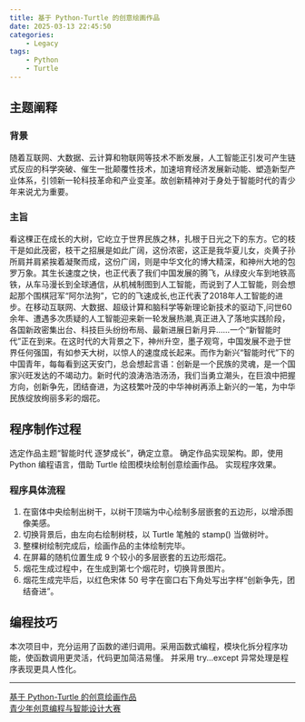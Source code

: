 ```yaml
---
title: 基于 Python-Turtle 的创意绘画作品
date: 2025-03-13 22:45:50
categories:
    - Legacy
tags:
    - Python
    - Turtle
---
```


## 主题阐释
### 背景
随着互联网、大数据、云计算和物联网等技术不断发展，人工智能正引发可产生链式反应的科学突破、催生一批颠覆性技术，加速培育经济发展新动能、塑造新型产业体系，引领新一轮科技革命和产业变革。故创新精神对于身处于智能时代的青少年来说尤为重要。

### 主旨
看这棵正在成长的大树，它屹立于世界民族之林，扎根于日光之下的东方。它的枝干是如此茂密，枝干之招展是如此广阔，这份浓密，这正是我华夏儿女，炎黄子孙所肩并肩紧挨着凝聚而成，这份广阔，则是中华文化的博大精深，和神州大地的包罗万象。其生长速度之快，也正代表了我们中国发展的腾飞，从绿皮火车到地铁高铁，从车马漫长到全球通信，从机械制图到人工智能，而说到了人工智能，则会想起那个围棋冠军“阿尔法狗”，它的的飞速成长,也正代表了2018年人工智能的进步。在移动互联网、大数据、超级计算和脑科学等新理论新技术的驱动下,问世60余年、遭遇多次质疑的人工智能迎来新一轮发展热潮,真正进入了落地实践阶段，各国新政密集出台、科技巨头纷纷布局、最新进展日新月异……一个“新智能时代”正在到来。在这时代的大背景之下，神州升空，墨子观穹，中国发展不逊于世界任何强国，有如参天大树，以惊人的速度成长起来。而作为新兴“智能时代”下的中国青年，每每看到这天安门，总会想起言语：创新是一个民族的灵魂，是一个国家兴旺发达的不竭动力。新时代的浪涛浩浩汤汤，我们当勇立潮头，在巨浪中把握方向，创新争先，团结奋进，为这枝繁叶茂的中华神树再添上新兴的一笔，为中华民族绽放绚丽多彩的烟花。

## 程序制作过程
选定作品主题“智能时代 逐梦成长”，确定立意。
确定作品实现架构。即，使用 Python 编程语言，借助 Turtle 绘图模块绘制创意绘画作品。
实现程序效果。

### 程序具体流程
1. 在窗体中央绘制出树干，以树干顶端为中心绘制多层嵌套的五边形，以增添图像美感。
2. 切换背景后，由左向右绘制树枝，以 Turtle 笔触的 stamp() 当做树叶。
3. 整棵树绘制完成后，绘画作品的主体绘制完毕。
4. 在屏幕的随机位置生成 9 个较小的多层嵌套的五边形烟花。
5. 烟花生成过程中，在生成到第七个烟花时，切换背景图片。
6. 烟花生成完毕后，以红色宋体 50 号字在窗口右下角处写出字样“创新争先，团结奋进”。

## 编程技巧
本次项目中，充分运用了函数的递归调用。采用函数式编程，模块化拆分程序功能，使函数调用更灵活，代码更加简洁易懂。
并采用 try...except 异常处理是程序表现更具人性化。

---
[基于 Python-Turtle 的创意绘画作品](https://www.kdocs.cn/l/sbF7kf4ShbzN)  
[青少年创意编程与智能设计大赛](https://www.kdocs.cn/l/sbxs5XKaRjDx)
